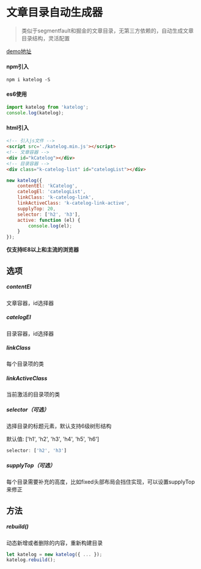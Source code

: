 # 文章目录自动生成器

> 类似于segmentfault和掘金的文章目录，无第三方依赖的，自动生成文章目录结构，灵活配置

[demo地址](https://kelen.github.io/k-catelog/dist/index.html)

#### npm引入

```
npm i katelog -S
```

#### es6使用
```javascript
import katelog from 'katelog';
console.log(katelog);
```

#### html引入

``` html
<!-- 引入js文件 -->
<script src='./katelog.min.js'></script>
<!-- 文章容器 -->
<div id="kCatelog"></div>
<!-- 目录容器 -->
<div class="k-catelog-list" id="catelogList"></div>
```

``` javascript
new katelog({
    contentEl: 'kCatelog',
    catelogEl: 'catelogList',
    linkClass: 'k-catelog-link',
    linkActiveClass: 'k-catelog-link-active',
    supplyTop: 20,
    selector: ['h2', 'h3'],
    active: function (el) {
        console.log(el);
    }
});
```

**仅支持IE8以上和主流的浏览器**

## 选项

##### contentEl

文章容器，id选择器

##### catelogEl

目录容器，id选择器

##### linkClass

每个目录项的类

##### linkActiveClass

当前激活的目录项的类

##### selector（可选）

选择目录的标题元素，默认支持6级树形结构

默认值: ['h1', 'h2', 'h3', 'h4', 'h5', 'h6']

```javascript
selector: ['h2', 'h3']
```

##### supplyTop（可选）

每个目录需要补充的高度，比如fixed头部布局会挡住实现，可以设置supplyTop来修正

## 方法

##### rebuild()

动态新增或者删除的内容，重新构建目录

```javascript
let katelog = new katelog({ ... });
katelog.rebuild();
```
